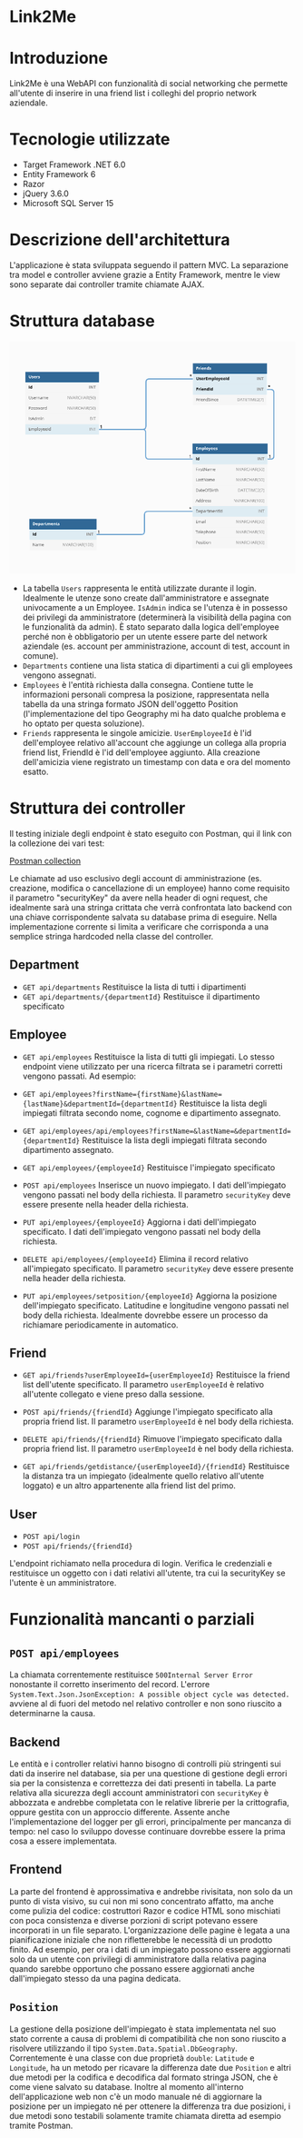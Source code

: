 # Link2Me

# Introduzione

Link2Me è una WebAPI con funzionalità di social networking che permette all'utente di inserire in una friend list i colleghi del proprio network aziendale.

# Tecnologie utilizzate

- Target Framework .NET 6.0
- Entity Framework 6
- Razor
- jQuery 3.6.0
- Microsoft SQL Server 15

# Descrizione dell'architettura

L'applicazione è stata sviluppata seguendo il pattern MVC.
La separazione tra model e controller avviene grazie a Entity Framework, mentre le view sono separate dai controller tramite chiamate AJAX.

# Struttura database

![Image](https://github.com/DZardo/Link2Me/blob/master/db_schema.png?raw=true)

- La tabella `Users` rappresenta le entità utilizzate durante il login. Idealmente le utenze sono create dall'amministratore e assegnate univocamente a un Employee. `IsAdmin` indica se l'utenza è in possesso dei privilegi da amministratore (determinerà la visibilità della pagina con le funzionalità da admin). È stato separato dalla logica dell'employee perché non è obbligatorio per un utente essere parte del network aziendale (es. account per amministrazione, account di test, account in comune).
- `Departments` contiene una lista statica di dipartimenti a cui gli employees vengono assegnati.
- `Employees` è l'entità richiesta dalla consegna. Contiene tutte le informazioni personali compresa la posizione, rappresentata nella tabella da una stringa formato JSON dell'oggetto Position (l'implementazione del tipo Geography mi ha dato qualche problema e ho optato per questa soluzione).
- `Friends` rappresenta le singole amicizie. `UserEmployeeId` è l'id dell'employee relativo all'account che aggiunge un collega alla propria friend list, FriendId è l'id dell'employee aggiunto. Alla creazione dell'amicizia viene registrato un timestamp con data e ora del momento esatto.

# Struttura dei controller

Il testing iniziale degli endpoint è stato eseguito con Postman, qui il link con la collezione dei vari test:

[Postman collection](https://www.postman.com/collections/730bc5c5de95aae85364)

Le chiamate ad uso esclusivo degli account di amministrazione (es. creazione, modifica o cancellazione di un employee) hanno come requisito il parametro "securityKey" da avere nella header di ogni request, che idealmente sarà una stringa crittata che verrà confrontata lato backend con una chiave corrispondente salvata su database prima di eseguire. Nella implementazione corrente si limita a verificare che corrisponda a una semplice stringa hardcoded nella classe del controller.

## Department

- `GET api/departments`
Restituisce la lista di tutti i dipartimenti
- `GET api/departments/{departmentId}`
Restituisce il dipartimento specificato

## Employee

- `GET api/employees`
Restituisce la lista di tutti gli impiegati. Lo stesso endpoint viene utilizzato per una ricerca filtrata se i parametri corretti vengono passati. Ad esempio:
- `GET api/employees?firstName={firstName}&lastName={lastName}&departmentId={departmentId}`
Restituisce la lista degli impiegati filtrata secondo nome, cognome e dipartimento assegnato.
- `GET api/employees/api/employees?firstName=&lastName=&departmentId={departmentId}`
Restituisce la lista degli impiegati filtrata secondo dipartimento assegnato.

- `GET api/employees/{employeeId}`
Restituisce l'impiegato specificato
- `POST api/employees`
Inserisce un nuovo impiegato. I dati dell'impiegato vengono passati nel body della richiesta. Il parametro `securityKey` deve essere presente nella header della richiesta.
- `PUT api/employees/{employeeId}`
Aggiorna i dati dell'impiegato specificato. I dati dell'impiegato vengono passati nel body della richiesta.
- `DELETE api/employees/{employeeId}`
Elimina il record relativo all'impiegato specificato. Il parametro `securityKey` deve essere presente nella header della richiesta.

- `PUT api/employees/setposition/{employeeId}`
Aggiorna la posizione dell'impiegato specificato. Latitudine e longitudine vengono passati nel body della richiesta. Idealmente dovrebbe essere un processo da richiamare periodicamente in automatico.

## Friend

- `GET api/friends?userEmployeeId={userEmployeeId}`
Restituisce la friend list dell'utente specificato. Il parametro `userEmployeeId` è relativo all'utente collegato e viene preso dalla sessione.
- `POST api/friends/{friendId}`
Aggiunge l'impiegato specificato alla propria friend list. Il parametro `userEmployeeId` è nel body della richiesta.
- `DELETE api/friends/{friendId}`
Rimuove l'impiegato specificato dalla propria friend list. Il parametro `userEmployeeId` è nel body della richiesta.

- `GET api/friends/getdistance/{userEmployeeId}/{friendId}`
Restituisce la distanza tra un impiegato (idealmente quello relativo all'utente loggato) e un altro appartenente alla friend list del primo.

## User

- `POST api/login`
- `POST api/friends/{friendId}`

L'endpoint richiamato nella procedura di login. Verifica le credenziali e restituisce un oggetto con i dati relativi all'utente, tra cui la securityKey se l'utente è un amministratore.

# Funzionalità mancanti o parziali

## `POST api/employees`
La chiamata correntemente restituisce `500Internal Server Error` nonostante il corretto inserimento del record. L'errore `System.Text.Json.JsonException: A possible object cycle was detected.` avviene al di fuori del metodo nel relativo controller e non sono riuscito a determinarne la causa.

## Backend
Le entità e i controller relativi hanno bisogno di controlli più stringenti sui dati da inserire nel database, sia per una questione di gestione degli errori sia per la consistenza e correttezza dei dati presenti in tabella.
La parte relativa alla sicurezza degli account amministratori con `securityKey` è abbozzata e andrebbe completata con le relative librerie per la crittografia, oppure gestita con un approccio differente.
Assente anche l'implementazione del logger per gli errori, principalmente per mancanza di tempo: nel caso lo sviluppo dovesse continuare dovrebbe essere la prima cosa a essere implementata.

## Frontend
La parte del frontend è approssimativa e andrebbe rivisitata, non solo da un punto di vista visivo, su cui non mi sono concentrato affatto, ma anche come pulizia del codice: costruttori Razor e codice HTML sono mischiati con poca consistenza e diverse porzioni di script potevano essere incorporati in un file separato.
L'organizzazione delle pagine è legata a una pianificazione iniziale che non rifletterebbe le necessità di un prodotto finito. Ad esempio, per ora i dati di un impiegato possono essere aggiornati solo da un utente con privilegi di amministratore dalla relativa pagina quando sarebbe opportuno che possano essere aggiornati anche dall'impiegato stesso da una pagina dedicata.

## `Position`
La gestione della posizione dell'impiegato è stata implementata nel suo stato corrente a causa di problemi di compatibilità che non sono riuscito a risolvere utilizzando il tipo `System.Data.Spatial.DbGeography`. Correntemente è una classe con due proprietà `double`: `Latitude` e `Longitude`, ha un metodo per ricavare la differenza date due `Position` e altri due metodi per la codifica e decodifica dal formato stringa JSON, che è come viene salvato su database.
Inoltre al momento all'interno dell'applicazione web non c'è un modo manuale né di aggiornare la posizione per un impiegato né per ottenere la differenza tra due posizioni, i due metodi sono testabili solamente tramite chiamata diretta ad esempio tramite Postman.
